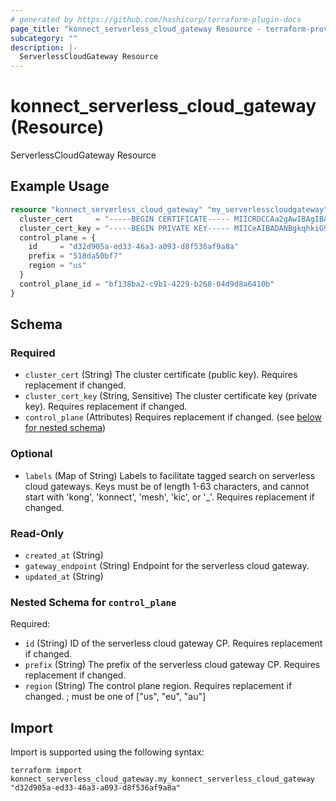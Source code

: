 ```yaml
---
# generated by https://github.com/hashicorp/terraform-plugin-docs
page_title: "konnect_serverless_cloud_gateway Resource - terraform-provider-konnect"
subcategory: ""
description: |-
  ServerlessCloudGateway Resource
---
```


# konnect_serverless_cloud_gateway (Resource)

ServerlessCloudGateway Resource

## Example Usage

```terraform
resource "konnect_serverless_cloud_gateway" "my_serverlesscloudgateway" {
  cluster_cert     = "-----BEGIN CERTIFICATE----- MIICRDCCAa2gAwIBAgIBADANBgkqhkiG9w0BAQ0FADA/MQswCQYDVQQGEwJ1czEL MAkGA1UECAwCVFgxDTALBgNVBAoMBFRlc3QxFDASBgNVBAMMC2V4YW1wbGUuY29t MB4XDTI0MDQyNjA5NTA1OVoXDTI1MDQyNjA5NTA1OVowPzELMAkGA1UEBhMCdXMx CzAJBgNVBAgMAlRYMQ0wCwYDVQQKDARUZXN0MRQwEgYDVQQDDAtleGFtcGxlLmNv bTCBnzANBgkqhkiG9w0BAQEFAAOBjQAwgYkCgYEA8FaJZmPsthBT1XkTyqUJiuQV 4p4KaLpNMioNQtIdeGKFXelmZlVfW0bfLGBgFmkwo19KIzFtOlITUjb0Qqlub2Dn TIPoDs7rXA8aw6umJu73Z6647U3+alxNCpwTuYOY2CJQ+HWEIuOuwAdtQkndEp9r 7ZWA2xLatQKBYEvEmykCAwEAAaNQME4wHQYDVR0OBBYEFGUznNeZK74vlA4bqKHb 706tyMwcMB8GA1UdIwQYMBaAFGUznNeZK74vlA4bqKHb706tyMwcMAwGA1UdEwQF MAMBAf8wDQYJKoZIhvcNAQENBQADgYEARmnu/2vUcmJYLlg86MN0prXGC3CGXsem fDtPF4SBPxfchdG7HJKywTloIiCBKGEQALkCHiJcQJNcSHmzH3/Qk+SrOJNH01gt HsKA4SNFJZR5fCRpT6USCukyE2Wlr+PWPscrFCWbLXhK4Ql/t0oog1255B10HqKk 1qDkNrzCd/o= -----END CERTIFICATE-----\n"
  cluster_cert_key = "-----BEGIN PRIVATE KEY----- MIICeAIBADANBgkqhkiG9w0BAQEFAASCAmIwggJeAgEAAoGBAPBWiWZj7LYQU9V5 E8qlCYrkFeKeCmi6TTIqDULSHXhihV3pZmZVX1tG3yxgYBZpMKNfSiMxbTpSE1I2 9EKpbm9g50yD6A7O61wPGsOrpibu92euuO1N/mpcTQqcE7mDmNgiUPh1hCLjrsAH bUJJ3RKfa+2VgNsS2rUCgWBLxJspAgMBAAECgYEAvA7qqozL/1ZdUu/P1cQ36E86 9L03ZeVJXFRdVgj2eGqW8vob3z00RUb6gE3VQhQDNALvDwSw9G6eoblQfgz31Hju sb+j6bGOm2BqzYrx6rpcgme7k9ScV0tEbtiBNX0E/ToHvNywHtdOBvDocN2wh42Z 6bS9um51H+SXR036mgUCQQD4T7WrJHL97Hj8TtHnTw895xWKaGn94H7ZQa2lo1nk 7CQ4Oi8rFX5tDdyV7UU6fekBWuhpmIhSGJhyHD7UThBjAkEA98ef9ey2Qx+j+R8S tgpgJAF3LVNJJicEHCS/Vltgc84X/vidVAMa2+TYPxPrrUjxBr0STCeB5wZhvvsB D8cOAwJBAJ5JqaQPUx1dDe7Ai/vooO20Dj4xu0c0QYha3sfU7qwIgDo7lO/g/ruj 93a3TscvlkXf3oHZ0ySKOzual86ciMMCQQDGOLgaWHVy+4QFTzt70I8bHuUFqKRT VlEuZqN/ZXijDFQcES5jwFwjYE8zHy+ioEDaIDXcIJsGhA98Zndx9M+bAkA4IFdx 4YIDhuk1MJAYPqVQs5szEF/0BGymLNVYlIox48bZg+TH3uXwTVRVySxvpRa8dd3O 0gHs3EIV6GFUl7ev -----END PRIVATE KEY-----\n"
  control_plane = {
    id     = "d32d905a-ed33-46a3-a093-d8f536af9a8a"
    prefix = "518da50bf7"
    region = "us"
  }
  control_plane_id = "bf138ba2-c9b1-4229-b268-04d9d8a6410b"
}
```

<!-- schema generated by tfplugindocs -->
## Schema

### Required

- `cluster_cert` (String) The cluster certificate (public key). Requires replacement if changed.
- `cluster_cert_key` (String, Sensitive) The cluster certificate key (private key). Requires replacement if changed.
- `control_plane` (Attributes) Requires replacement if changed. (see [below for nested schema](#nestedatt--control_plane))

### Optional

- `labels` (Map of String) Labels to facilitate tagged search on serverless cloud gateways. Keys must be of length 1-63 characters, and cannot start with 'kong', 'konnect', 'mesh', 'kic', or '_'. Requires replacement if changed.

### Read-Only

- `created_at` (String)
- `gateway_endpoint` (String) Endpoint for the serverless cloud gateway.
- `updated_at` (String)

<a id="nestedatt--control_plane"></a>
### Nested Schema for `control_plane`

Required:

- `id` (String) ID of the serverless cloud gateway CP. Requires replacement if changed.
- `prefix` (String) The prefix of the serverless cloud gateway CP. Requires replacement if changed.
- `region` (String) The control plane region. Requires replacement if changed. ; must be one of ["us", "eu", "au"]

## Import

Import is supported using the following syntax:

```shell
terraform import konnect_serverless_cloud_gateway.my_konnect_serverless_cloud_gateway "d32d905a-ed33-46a3-a093-d8f536af9a8a"
```
